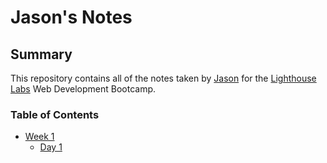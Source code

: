 # Jason's Notes

## Summary 

This repository contains all of the notes taken by [Jason](https://github.com/lighthouse-gary) for the [Lighthouse Labs](https://web.compass.lighthouselabs.ca/) Web Development Bootcamp.

### Table of Contents
* [Week 1](/Week_1)
  * [Day 1](/Week_1/Day_1)